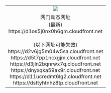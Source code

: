 ﻿<table>
  <tr></tr>
  <tr><td colspan=2 align=center><img src="https://d1os5j0nx0h6gm.cloudfront.net/Up/oGate.jpg" /></td></tr>
  <tr><td colspan=2 align=center>网门动态网址<br/>(最新)
<br>https://d1os5j0nx0h6gm.cloudfront.net
<br/><br/>(以下网址可能失效)
<br>https://d2v6jg5m04w5sa.cloudfront.net
<br>https://d5t7pp1ncxgjm.cloudfront.net
<br>https://d3jln2bqnrwx7q.cloudfront.net
<br>https://dnyxqka59ax9r.cloudfront.net
<br>https://d11ucredmt6lg2.cloudfront.net
<br>https://dsttyhtnhz8tp.cloudfront.net
    </td>
  </tr>
</table>

